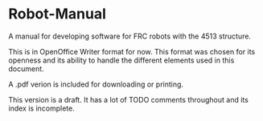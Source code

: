 # Robot-Manual
A manual for developing software for FRC robots with the 4513 structure.

This is in OpenOffice Writer format for now. This format was chosen for its openness and its ability to handle the different elements used in this document.

A .pdf verion is included for downloading or printing.

This version is a draft. It has a lot of TODO comments throughout and its index is incomplete.
